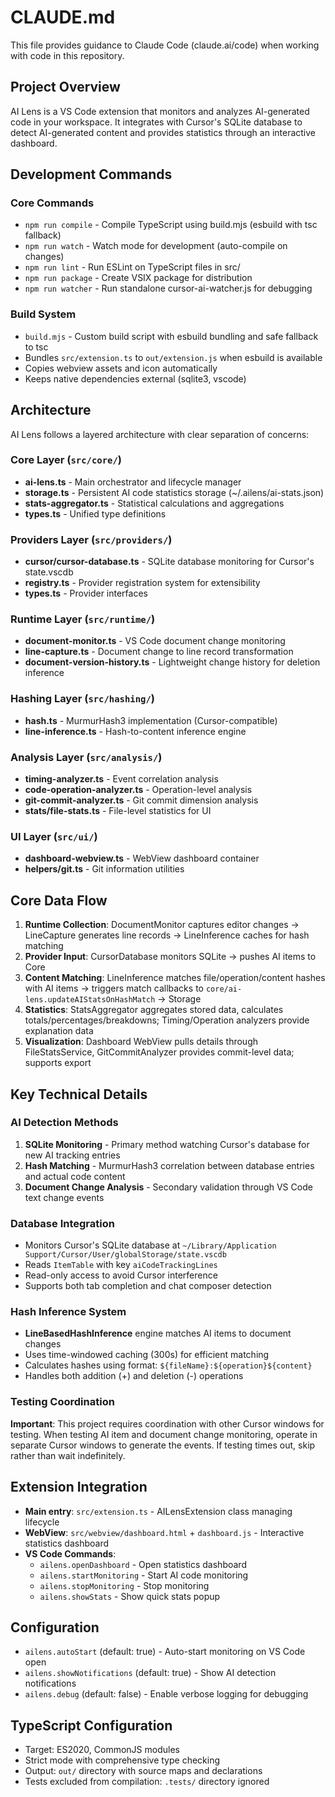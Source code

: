 # CLAUDE.md

This file provides guidance to Claude Code (claude.ai/code) when working with code in this repository.

## Project Overview

AI Lens is a VS Code extension that monitors and analyzes AI-generated code in your workspace. It integrates with Cursor's SQLite database to detect AI-generated content and provides statistics through an interactive dashboard.

## Development Commands

### Core Commands
- `npm run compile` - Compile TypeScript using build.mjs (esbuild with tsc fallback)
- `npm run watch` - Watch mode for development (auto-compile on changes)
- `npm run lint` - Run ESLint on TypeScript files in src/
- `npm run package` - Create VSIX package for distribution
- `npm run watcher` - Run standalone cursor-ai-watcher.js for debugging

### Build System
- `build.mjs` - Custom build script with esbuild bundling and safe fallback to tsc
- Bundles `src/extension.ts` to `out/extension.js` when esbuild is available
- Copies webview assets and icon automatically
- Keeps native dependencies external (sqlite3, vscode)

## Architecture

AI Lens follows a layered architecture with clear separation of concerns:

### Core Layer (`src/core/`)
- **ai-lens.ts** - Main orchestrator and lifecycle manager
- **storage.ts** - Persistent AI code statistics storage (~/.ailens/ai-stats.json)
- **stats-aggregator.ts** - Statistical calculations and aggregations
- **types.ts** - Unified type definitions

### Providers Layer (`src/providers/`)
- **cursor/cursor-database.ts** - SQLite database monitoring for Cursor's state.vscdb
- **registry.ts** - Provider registration system for extensibility
- **types.ts** - Provider interfaces

### Runtime Layer (`src/runtime/`)
- **document-monitor.ts** - VS Code document change monitoring
- **line-capture.ts** - Document change to line record transformation
- **document-version-history.ts** - Lightweight change history for deletion inference

### Hashing Layer (`src/hashing/`)
- **hash.ts** - MurmurHash3 implementation (Cursor-compatible)
- **line-inference.ts** - Hash-to-content inference engine

### Analysis Layer (`src/analysis/`)
- **timing-analyzer.ts** - Event correlation analysis
- **code-operation-analyzer.ts** - Operation-level analysis
- **git-commit-analyzer.ts** - Git commit dimension analysis
- **stats/file-stats.ts** - File-level statistics for UI

### UI Layer (`src/ui/`)
- **dashboard-webview.ts** - WebView dashboard container
- **helpers/git.ts** - Git information utilities

## Core Data Flow

1. **Runtime Collection**: DocumentMonitor captures editor changes → LineCapture generates line records → LineInference caches for hash matching
2. **Provider Input**: CursorDatabase monitors SQLite → pushes AI items to Core
3. **Content Matching**: LineInference matches file/operation/content hashes with AI items → triggers match callbacks to `core/ai-lens.updateAIStatsOnHashMatch` → Storage
4. **Statistics**: StatsAggregator aggregates stored data, calculates totals/percentages/breakdowns; Timing/Operation analyzers provide explanation data
5. **Visualization**: Dashboard WebView pulls details through FileStatsService, GitCommitAnalyzer provides commit-level data; supports export

## Key Technical Details

### AI Detection Methods
1. **SQLite Monitoring** - Primary method watching Cursor's database for new AI tracking entries
2. **Hash Matching** - MurmurHash3 correlation between database entries and actual code content  
3. **Document Change Analysis** - Secondary validation through VS Code text change events

### Database Integration
- Monitors Cursor's SQLite database at `~/Library/Application Support/Cursor/User/globalStorage/state.vscdb`
- Reads `ItemTable` with key `aiCodeTrackingLines`
- Read-only access to avoid Cursor interference
- Supports both tab completion and chat composer detection

### Hash Inference System
- **LineBasedHashInference** engine matches AI items to document changes
- Uses time-windowed caching (300s) for efficient matching
- Calculates hashes using format: `${fileName}:${operation}${content}`
- Handles both addition (+) and deletion (-) operations

### Testing Coordination
**Important**: This project requires coordination with other Cursor windows for testing. When testing AI item and document change monitoring, operate in separate Cursor windows to generate the events. If testing times out, skip rather than wait indefinitely.

## Extension Integration
- **Main entry**: `src/extension.ts` - AILensExtension class managing lifecycle
- **WebView**: `src/webview/dashboard.html` + `dashboard.js` - Interactive statistics dashboard
- **VS Code Commands**: 
  - `ailens.openDashboard` - Open statistics dashboard
  - `ailens.startMonitoring` - Start AI code monitoring
  - `ailens.stopMonitoring` - Stop monitoring
  - `ailens.showStats` - Show quick stats popup

## Configuration
- `ailens.autoStart` (default: true) - Auto-start monitoring on VS Code open
- `ailens.showNotifications` (default: true) - Show AI detection notifications
- `ailens.debug` (default: false) - Enable verbose logging for debugging

## TypeScript Configuration
- Target: ES2020, CommonJS modules
- Strict mode with comprehensive type checking
- Output: `out/` directory with source maps and declarations
- Tests excluded from compilation: `.tests/` directory ignored
